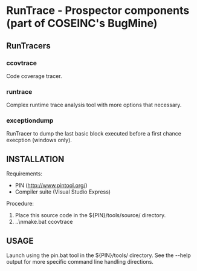 RunTrace - Prospector components (part of COSEINC's BugMine)
============================================================

RunTracers
----------

### ccovtrace

Code coverage tracer.

### runtrace

Complex runtime trace analysis tool with more options that necessary.

### exceptiondump

RunTracer to dump the last basic block executed before a first chance execption (windows only).

INSTALLATION
------------

Requirements:
*   PIN (http://www.pintool.org/)
*   Compiler suite (Visual Studio Express)

Procedure:
1. Place this source code in the ${PIN}/tools/source/ directory.
2. ..\nmake.bat ccovtrace

USAGE
-----

Launch using the pin.bat tool in the ${PIN}/tools/ directory. See the --help output for more specific command line handling directions.
